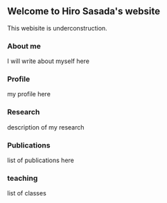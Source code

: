 ## Welcome to Hiro Sasada's website

This webisite is underconstruction.

### About me

I will write about myself here

### Profile

my profile here

### Research

description of my research

### Publications

list of publications here

### teaching

list of classes
